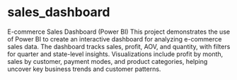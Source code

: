 # sales_dashboard

E-commerce Sales Dashboard (Power BI)
This project demonstrates the use of Power BI to create an interactive dashboard for analyzing e-commerce sales data. The dashboard tracks sales, profit, AOV, and quantity, with filters for quarter and state-level insights. Visualizations include profit by month, sales by customer, payment modes, and product categories, helping uncover key business trends and customer patterns.
